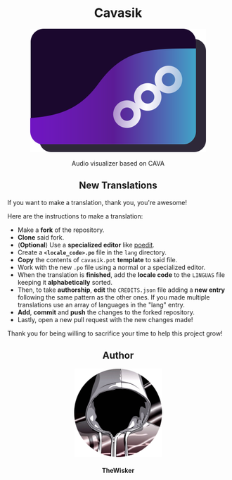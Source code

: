 <h1 align="center">Cavasik</h1>
<div align="center">
    <a href="https://github.com/TheWisker/Cavasik">
        <img width="400" src="../assets/icons/io.github.TheWisker.Cavasik.png">
    </a>
</div>
<p align="center">Audio visualizer based on CAVA</p>

<h2 align="center">New Translations</h2>

If you want to make a translation, thank you, you're awesome!

Here are the instructions to make a translation:

- Make a **fork** of the repository.
- **Clone** said fork.
- (**Optional**) Use a **specialized editor** like [poedit](https://poedit.net/).
- Create a **`<locale_code>.po`** file in the `lang` directory.
- **Copy** the contents of `cavasik.pot` **template** to said file.
- Work with the new `.po` file using a normal or a specialized editor.
- When the translation is **finished**, add the **locale code** to the `LINGUAS` file keeping it **alphabetically** sorted.
- Then, to take **authorship**, **edit** the `CREDITS.json` file adding a **new entry** following the same pattern as the other ones. If you made multiple translations use an array of languages in the "lang" entry.
- **Add**, **commit** and **push** the changes to the forked repository.
- Lastly, open a new pull request with the new changes made!

Thank you for being willing to sacrifice your time to help this project grow!

<h2 align="center">Author</h2>
<div align="center">
    <a href="https://github.com/TheWisker">
        <img width="200" height="200" src="../assets/profile.png"></img>
    </a>
</div>
<h4 align="center">TheWisker</h4>
